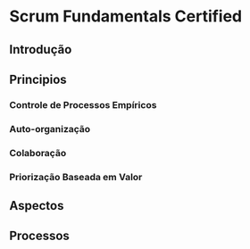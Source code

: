 # Scrum Fundamentals Certified

## Introdução

## Principios
### Controle de Processos Empíricos
### Auto-organização
### Colaboração
### Priorização Baseada em Valor

## Aspectos

## Processos

